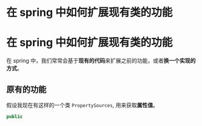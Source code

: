 # 在 spring 中如何扩展现有类的功能


# 在 spring 中如何扩展现有类的功能

在 spring 中，我们常常会基于**现有的代码**来扩展之前的功能，或者**换一个实现的方式**。

## 原有的功能

假设我现在有这样的一个类 `PropertySources`, 用来获取**属性值**。

```java
public 
```
